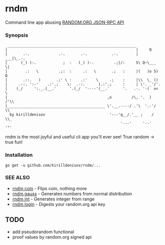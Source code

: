 # rndm

Command line app abusing [RANDOM.ORG JSON-RPC API](https://api.random.org/json-rpc/2)

### Synopsis
```
 __________________________________________________________
|                                                          |     Q
|       .-.             .-.       .-.           .-.        |  ___|\_.-,
|      (_) )-.            ;  :   (_) )-.         .;|/:     S\ Q~\___ \|
|        .:   \         .;:  :     .:   \       .;   :     |(   )o 5) Q
|       .::.   )       .;' \ :    .:'    \     .;    :     |\\  \_ ()
|     .-:. ':-'    .:'.;    \:  .-:.      ).:'.;     :     | \'. _'/'.
|    (_/     ':._.(__.'      '.(_/  '----'(__.'      '.   .-. '-(  x< \
|                                             ,o         /\, '.  )  /'\\
|____________________________________________ \'.__.----/ .'\  '.-'/   \\
  by kirilldenisov                             '---'q__/.'__ ;    /     \\_
                                                    '---'     '--'       '"'
```
rndm is the most joyful and useful cli app you'll ever see! 
True random -> true fun!

### Installation
```
go get -u github.com/kirilldenisov/rndm/...
```

### SEE ALSO

* [rndm coin](doc/rndm_coin.md)	 - Flips coin, nothing more
* [rndm gauss](doc/rndm_gauss.md)	 - Generates numbers from normal distribution
* [rndm int](doc/rndm_int.md)	 - Generates integer from range
* [rndm login](doc/rndm_login.md)	 - Digests your random.org api key

## TODO
- add pseudorandom functional
- proof values by random.org signed api